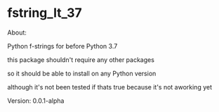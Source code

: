 # fstring_lt_37

About: 

Python f-strings for before Python 3.7

this package shouldn't require any other packages

so it should be able to install on any Python version

although it's not been tested if thats true because it's not aworking yet

Version: 0.0.1-alpha

